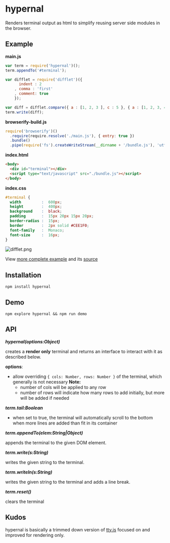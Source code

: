 # hypernal

Renders terminal output as html to simplify reusing server side modules in the browser.

## Example

**main.js**
```js
var term = require('hypernal')();
term.appendTo('#terminal');

var difflet = require('difflet')({
      indent : 2 
    , comma : 'first'
    , comment: true
    });

var diff = difflet.compare({ a : [1, 2, 3 ], c : 5 }, { a : [1, 2, 3, 4 ], b : 4 });
term.write(diff);
```

**browserify-build.js**
```js
require('browserify')()
  .require(require.resolve('./main.js'), { entry: true })
  .bundle()
  .pipe(require('fs').createWriteStream(__dirname + '/bundle.js'), 'utf-8');
```

**index.html**
```html
<body>
  <div id="terminal"></div>
  <script type="text/javascript" src="./bundle.js"></script>
</body>
```

**index.css**
```css
#terminal {
  width         :  600px;
  height        :  400px;
  background    :  black;
  padding       :  15px 20px 15px 20px;
  border-radius :  15px;
  border        :  2px solid #CEE1F0;
  font-family   :  Monaco;
  font-size     :  16px;
}
```

![difflet.png](https://github.com/thlorenz/hypernal/raw/master/assets/difflet.png)

View [more complete example](http://thlorenz.github.com/hypernal/) and its [source](https://github.com/thlorenz/hypernal/tree/master/example)

## Installation

    npm install hypernal

## Demo

    npm explore hypernal && npm run demo

## API

***hypernal(options:Object)***

creates a **render only** terminal and returns an interface to interact with it as described below.

**options**:
- allow overriding `{ cols: Number, rows: Number }` of the terminal, which generally is not necessary
**Note:**
  - number of cols will be applied to any row
  - number of rows will indicate how many rows to add initially, but more will be added if needed

***term.tail:Boolean***

- when set to true, the terminal will automatically scroll to the bottom when more lines are added than fit in its
  container

***term.appendTo(elem:String|Object)***

appends the terminal to the given DOM element.

***term.write(s:String)***

writes the given string to the terminal.

***term.writeln(s:String)***

writes the given string to the terminal and adds a line break.

***term.reset()***

clears the terminal

## Kudos

hypernal is basically a trimmed down version of [tty.js](https://github.com/chjj/tty.js/) focused on and improved for rendering only.
